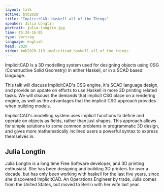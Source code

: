 ```yaml
---
layout: talk
active: bob2020
title: "ImplicitCAD: Haskell all of the Things"
speaker: Julia Longtin
portrait: julia-longtin.jpg
time: 15:20-16:05
type: Vortrag
language: english
head: 2020
video: bob2020-110_implicitcad_haskell_all_of_the_things
---
```


ImplicitCAD is a 3D modelling system used for designing objects using CSG
(Constructive Solid Geometry) in either Haskell, or in a SCAD based
language.

This talk will discuss ImplicitCAD's CSG engine, it's SCAD language design,
and provide an update on efforts to use Haskell in more 3D printing related
tasks. We will discuss the demands that implicit CSG place on a rendering
engine, as well as the advantages that the implicit CSG approach provides
when building models.

ImplicitCAD's modelling system uses implicit functions to define and
operate on objects as fields, rather than just shapes. This approach allows
for simple solutions to some common problems in programmatic 3D design, and
gives more mathematically inclined users a powerful syntax to express
themselves in.

## Julia Longtin

Julia Longtin is a long time Free Software developer, and 3D printing
enthusiast. She has been designing and building 3D printers for over a
decade, but has only been working with haskell for the last five years,
since she discovered ImplicitCAD. An Operations Engineer by trade, Julia
comes from the United States, but moved to Berlin with her wife last year.



